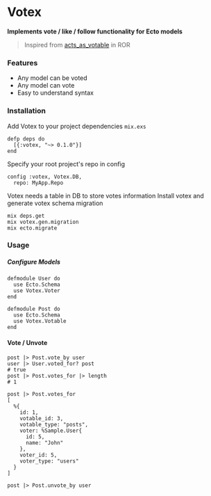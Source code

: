 
# Votex

**Implements vote / like / follow functionality for Ecto models**
> Inspired from [acts_as_votable][acts_as_votable] in ROR

[acts_as_votable]: https://github.com/ryanto/acts_as_votable

### Features

  - Any model can be voted
  - Any model can vote
  - Easy to understand syntax

### Installation

Add Votex to your project dependencies `mix.exs`
```
defp deps do
  [{:votex, "~> 0.1.0"}]
end
```
Specify your root project's repo in config
```
config :votex, Votex.DB,
  repo: MyApp.Repo
```
Votex needs a table in DB to store votes information
Install votex and generate votex schema migration
```
mix deps.get
mix votex.gen.migration
mix ecto.migrate
```

### Usage
##### Configure Models
```
defmodule User do
  use Ecto.Schema
  use Votex.Voter
end

defmodule Post do
  use Ecto.Schema
  use Votex.Votable
end
```
#### Vote / Unvote
```
post |> Post.vote_by user
user |> User.voted_for? post
# true
post |> Post.votes_for |> length
# 1

post |> Post.votes_for
[
  %{
    id: 1,
    votable_id: 3,
    votable_type: "posts",
    voter: %Sample.User{
      id: 5,
      name: "John"
    },
    voter_id: 5,
    voter_type: "users"
  }
]

post |> Post.unvote_by user
```
